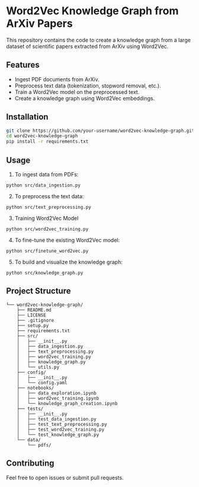 # Word2Vec Knowledge Graph from ArXiv Papers

This repository contains the code to create a knowledge graph from a large dataset of scientific papers extracted from ArXiv using Word2Vec.

## Features
- Ingest PDF documents from ArXiv.
- Preprocess text data (tokenization, stopword removal, etc.).
- Train a Word2Vec model on the preprocessed text.
- Create a knowledge graph using Word2Vec embeddings.

## Installation

```bash
git clone https://github.com/your-username/word2vec-knowledge-graph.git
cd word2vec-knowledge-graph
pip install -r requirements.txt
```
## Usage

1. To ingest data from PDFs:
```
python src/data_ingestion.py
```
2. To preprocess the text data:
```
python src/text_preprocessing.py

```
3. Training Word2Vec Model
```
python src/word2vec_training.py
```
4. To fine-tune the existing Word2Vec model:
```
python src/finetune_word2vec.py
```
5. To build and visualize the knowledge graph:

```
python src/knowledge_graph.py
```

## Project Structure

```
└── word2vec-knowledge-graph/
    ├── README.md
    ├── LICENSE
    ├── .gitignore
    ├── setup.py
    ├── requirements.txt
    ├── src/
    │   ├── __init__.py
    │   ├── data_ingestion.py
    │   ├── text_preprocessing.py
    │   ├── word2vec_training.py
    │   ├── knowledge_graph.py
    │   └── utils.py
    ├── config/
    │   ├── __init__.py
    │   └── config.yaml
    ├── notebooks/
    │   ├── data_exploration.ipynb
    │   ├── word2vec_training.ipynb
    │   └── knowledge_graph_creation.ipynb
    ├── tests/
    │   ├── __init__.py
    │   ├── test_data_ingestion.py
    │   ├── test_text_preprocessing.py
    │   ├── test_word2vec_training.py
    │   └── test_knowledge_graph.py
    └── data/
        └── pdfs/

```
## Contributing
Feel free to open issues or submit pull requests.

